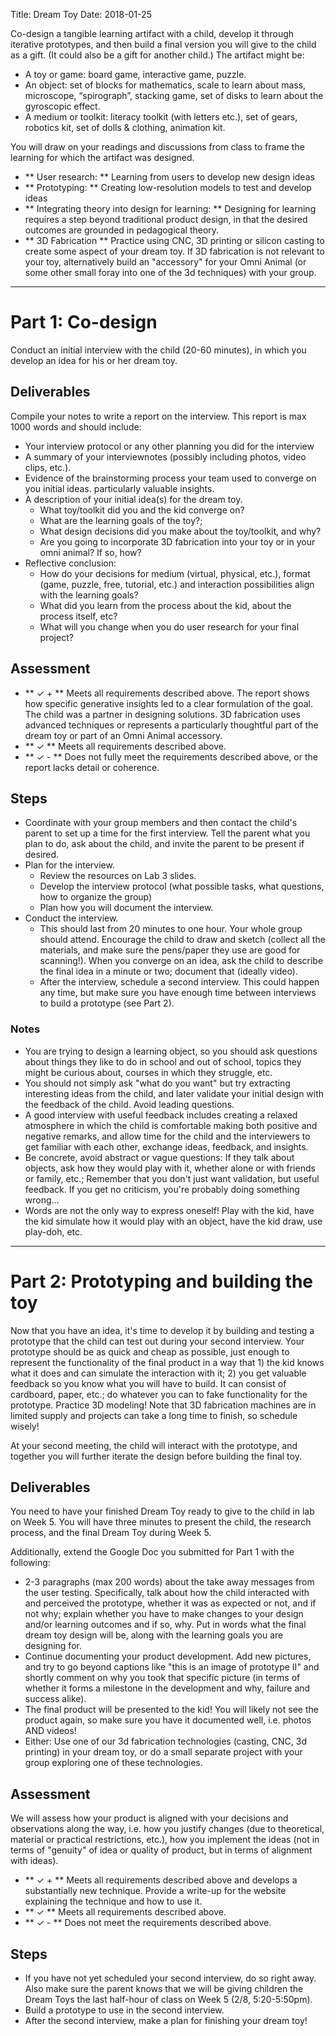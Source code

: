 Title: Dream Toy
Date: 2018-01-25

Co-design a tangible learning artifact with a child, develop it through iterative prototypes, and then build a final version you will give to the child as a gift. (It could also be a gift for another child.) The artifact might be:

- A toy or game: board game, interactive game, puzzle.
- An object: set of blocks for mathematics, scale to learn about mass, microscope, “spirograph”, stacking game, set of disks to learn about the gyroscopic effect.
- A medium or toolkit: literacy toolkit (with letters etc.), set of gears, robotics kit, set of dolls & clothing, animation kit.

You will draw on your readings and discussions from class to frame the learning for which the artifact was designed. 

- ** User research: ** Learning from users to develop new design ideas 
- ** Prototyping: ** Creating low-resolution models to test and develop ideas
- ** Integrating theory into design for learning: ** Designing for learning requires a step beyond traditional 
     product design, in that the desired outcomes are grounded in pedagogical theory. 
- ** 3D Fabrication ** Practice using CNC, 3D printing or silicon casting to create some aspect of your dream toy. If 3D fabrication is not relevant to your toy, alternatively build an "accessory" for your Omni Animal (or some other small foray into one of the 3d techniques) with your group.

---
# Part 1: Co-design

Conduct an initial interview with the child (20-60 minutes), in which you develop an idea for his or her dream toy. 

## Deliverables

Compile your notes to write a report on the interview. This report is max 1000 words and should include: 
    
- Your interview protocol or any other planning you did for the interview
- A summary of your interviewnotes (possibly including photos, video clips, etc.).
- Evidence of the brainstorming process your team used to converge on you initial ideas.
  particularly valuable insights.
- A description of your initial idea(s) for the dream toy. 
    - What toy/toolkit did you and the kid converge on?
    - What are the learning goals of the toy?;
    - What design decisions did you make about the toy/toolkit, and why?
    - Are you going to incorporate 3D fabrication into your toy or in your omni animal? If so, how?
- Reflective conclusion:
    - How do your decisions for medium (virtual, physical, etc.), format (game, puzzle, free, tutorial, etc.) and interaction possibilities align with the learning goals?
    - What did you learn from the process about the kid, about the process itself, etc? 
    - What will you change when you do user research for your final project?

## Assessment

- ** &#10003; + ** Meets all requirements described above. The report shows how specific generative insights led to a clear formulation of the goal. The child was a partner in designing solutions. 3D fabrication uses advanced techniques or represents a particularly thoughtful part of the dream toy or part of an Omni Animal accessory. 
- ** &#10003; ** Meets all requirements described above.
- ** &#10003; - ** Does not fully meet the requirements described above, or the report lacks detail or coherence.

## Steps

- Coordinate with your group members and then contact the child's parent to set up a time for the first interview. Tell the parent what you plan to do, ask about the child, and invite the parent to be present if desired. 
- Plan for the interview.
    - Review the resources on Lab 3 slides.
    - Develop the interview protocol (what possible tasks, what questions, how to organize the group)
    - Plan how you will document the interview.
- Conduct the interview.
    - This should last from 20 minutes to one hour. Your whole group should attend. Encourage the child to draw and sketch (collect all the materials, and make sure the pens/paper they use are good for scanning!). When you converge on an idea, ask the child to describe the final idea in a minute or two; document that (ideally video).
    - After the interview, schedule a second interview. This could happen any time, but make sure you have enough time between interviews to build a prototype (see Part 2). 

### Notes

- You are trying to design a learning object, so you should ask questions about things they like to do in school and out of school, topics they might be curious about, courses in which they struggle, etc.
- You should not simply ask "what do you want" but try extracting interesting ideas from the child, and later validate your initial design with the feedback of the child. Avoid leading questions.
- A good interview with useful feedback includes creating a relaxed atmosphere in which the child is comfortable making both positive and negative remarks, and allow time for the child and the interviewers to get familiar with each other, exchange ideas, feedback, and insights.
- Be concrete, avoid abstract or vague questions: If they talk about objects, ask how they would play with it, whether alone or with friends or family, etc.; Remember that you don't just want validation, but useful feedback. If you get no criticism, you're probably doing something wrong... 
- Words are not the only way to express oneself! Play with the kid, have the kid simulate how it would play with an object, have the kid draw, use play-doh, etc.

---
# Part 2: Prototyping and building the toy

Now that you have an idea, it's time to develop it by building and testing a prototype that the child can test out during your second interview. Your prototype should be as quick and cheap as possible, just enough to represent the functionality of the final product in a way that 1) the kid knows what it does and can simulate the interaction with it; 2) you get valuable feedback so you know what you will have to build. It can consist of cardboard, paper, etc.; do whatever you can to fake functionality for the prototype. Practice 3D modeling! Note that 3D fabrication machines are in limited supply and projects can take a long time to finish, so schedule wisely!

At your second meeting, the child will interact with the prototype, and together you will further iterate the design before building the final toy. 

## Deliverables

You need to have your finished Dream Toy ready to give to the child in lab on Week 5. You will have three minutes to 
present the child, the research process, and the final Dream Toy during Week 5.

Additionally, extend the Google Doc you submitted for Part 1 with the following:

- 2-3 paragraphs (max 200 words) about the take away messages from the user testing. Specifically, talk about how the child interacted with and perceived the prototype, whether it was as expected or not, and if not why; explain whether you have to make changes to your design and/or learning outcomes and if so, why. Put in words what the final dream toy design will be, along with the learning goals you are designing for.
- Continue documenting your product development. Add new pictures, and try to go beyond captions like "this is an image of prototype II" and shortly comment on why you took that specific picture (in terms of whether it forms a milestone in the development and why, failure and success alike).
- The final product will be presented to the kid! You will likely not see the product again, so make sure you have it documented well, i.e. photos AND videos! 
- Either: Use one of our 3d fabrication technologies (casting, CNC, 3d printing) in your dream toy, or do a small separate project with your group exploring one of these technologies. 

## Assessment

We will assess how your product is aligned with your decisions and observations along the way, i.e. how you justify changes (due to theoretical, material or practical restrictions, etc.), how you implement the ideas (not in terms of "genuity" of idea or quality of product, but in terms of alignment with ideas).

- ** &#10003; + ** Meets all requirements described above and develops a substantially new technique. Provide a write-up for the website explaining the technique and how to use it. 
- ** &#10003; ** Meets all requirements described above.
- ** &#10003; - ** Does not meet the requirements described above.

## Steps

- If you have not yet scheduled your second interview, do so right away. Also make sure the parent knows that we will be giving children the Dream Toys the last half-hour of class on Week 5 (2/8, 5:20-5:50pm). 
- Build a prototype to use in the second interview. 
- After the second interview, make a plan for finishing your dream toy!

